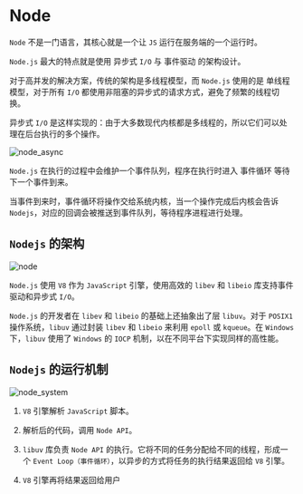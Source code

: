 # Node

`Node` 不是一门语言，其核心就是一个让 `JS` 运行在服务端的一个运行时。

`Node.js` 最大的特点就是使用 异步式 `I/O` 与 事件驱动 的架构设计。

对于高并发的解决方案，传统的架构是多线程模型，而 `Node.js` 使用的是 单线程 模型，对于所有 `I/O` 都使用非阻塞的异步式的请求方式，避免了频繁的线程切换。

异步式 `I/O` 是这样实现的：由于大多数现代内核都是多线程的，所以它们可以处理在后台执行的多个操作。

![node_async](https://steinsgate.oss-cn-hangzhou.aliyuncs.com/node_async.jpg)

`Node.js` 在执行的过程中会维护一个事件队列，程序在执行时进入 事件循环 等待下一个事件到来。

当事件到来时，事件循环将操作交给系统内核，当一个操作完成后内核会告诉 `Nodejs`，对应的回调会被推送到事件队列，等待程序进程进行处理。

## `Nodejs` 的架构

![node](https://steinsgate.oss-cn-hangzhou.aliyuncs.com/node_1.png)

`Node.js` 使用 `V8` 作为 `JavaScript` 引擎，使用高效的 `libev` 和 `libeio` 库支持事件驱动和异步式 `I/O`。

`Node.js` 的开发者在 `libev` 和 `libeio` 的基础上还抽象出了层 `libuv`。对于 `POSIX1` 操作系统，`libuv` 通过封装 `libev` 和 `libeio` 来利用 `epoll` 或 `kqueue`。在 `Windows` 下，`libuv` 使用了 `Windows` 的 `IOCP` 机制，以在不同平台下实现同样的高性能。

## `Nodejs` 的运行机制

![node_system](https://steinsgate.oss-cn-hangzhou.aliyuncs.com/node_system.jpg)

1. `V8` 引擎解析 `JavaScript` 脚本。

2. 解析后的代码，调用 `Node API`。

3. `libuv` 库负责 `Node API` 的执行。它将不同的任务分配给不同的线程，形成一个 `Event Loop（事件循环）`，以异步的方式将任务的执行结果返回给 `V8` 引擎。

4. `V8` 引擎再将结果返回给用户
